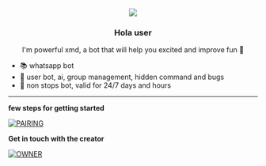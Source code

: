 <h1 align="center">
    <img src="https://readme-typing-svg.herokuapp.com/?font=Righteous&size=35&center=true&vCenter=true&width=500&height=70&duration=4000&lines=Powerful-xmd;+whatsapp+x+Bot;" />
</h1>

<h3 align="center">Hola user</h3>

<p align="center">
  I'm powerful xmd, a bot that will help you excited and improve fun 🚀
  
- 📚  whatsapp bot
- 👶  user bot, ai, group management, hidden command and bugs
- 💬  non stops bot, valid for 24/7 days and hours 
</p>


---

**few steps for getting started**


<a href="https://lazackorganisation.my.id" target="_blank"><img alt='PAIRING' src='https://img.shields.io/badge/PAIRING CODE-magenta?style=for-the-badge&logo=opencv&logoColor=white'/></a>



**Get in touch with the creator**


<a href="https://home.lazackorganisation.my,id"><img alt='OWNER' src='https://img.shields.io/badge/GET IN TOUCH-magenta?style=for-the-badge&logo=opencv&logoColor=white'/></a>

